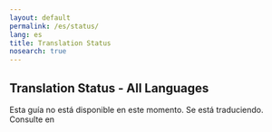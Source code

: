 ```yaml
---
layout: default
permalink: /es/status/
lang: es
title: Translation Status
nosearch: true
---
```


## Translation Status - All Languages

Esta guía no está disponible en este momento. Se está traduciendo. Consulte en 
